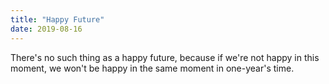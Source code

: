```yaml
---
title: "Happy Future"
date: 2019-08-16
---
```


There's no such thing as a happy future, because if we're not happy in this moment, we won't be happy in the same moment in one-year's time.

